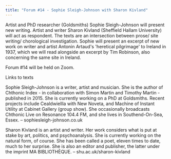 ```yaml
---
title: "Forum #14 - Sophie Sleigh-Johnson with Sharon Kivland"
---
```


Artist and PhD researcher (Goldsmiths) Sophie Sleigh-Johnson will present new writing. Artist and writer Sharon Kivland (Sheffield Hallam University) will act as respondent. The texts are an intersection between prose/ site writing/ chorological investigation. Sophie will present an excerpt of new work on writer and artist Antonin Artaud's 'heretical pilgrimage' to Ireland in 1937, which we will read alongside an excerpt by Tim Robinson, also concerning the same site in Ireland.

Forum #14 will be held on Zoom.

Links to texts

Sophie Sleigh-Johnson is a writer, artist and musician. She is the author of Chthonic Index - in collaboration with Simon Martin and Timothy Martin - published in 2015. She is currently working on a PhD at Goldsmiths. Recent projects include Cealdwiellla with New Noveta, and Machine of Instant Utility at Cabinet Gallery (group show). She occasionally broadcasts Chthonic Live on Resonance 104.4 FM, and she lives in Southend-On-Sea, Essex. – sophiesleigh-johnson.co.uk

Sharon Kivland is an artist and writer. Her work considers what is put at stake by art, politics, and psychoanalysis. She is currently working on the natural form, of course. She has been called a poet, eleven times to date, much to her surprise. She is also an editor and publisher, the latter under the imprint MA BIBLIOTHÈQUE. – shu.ac.uk/sharon-kivland
